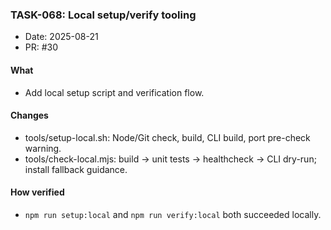 ### TASK-068: Local setup/verify tooling

- Date: 2025-08-21
- PR: #30

#### What
- Add local setup script and verification flow.

#### Changes
- tools/setup-local.sh: Node/Git check, build, CLI build, port pre-check warning.
- tools/check-local.mjs: build → unit tests → healthcheck → CLI dry-run; install fallback guidance.

#### How verified
- `npm run setup:local` and `npm run verify:local` both succeeded locally.

